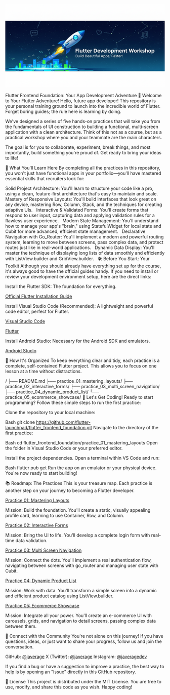 ![Header](images/header_001.png)

Flutter Frontend Foundation: Your App Development Adventure
👋 Welcome to Your Flutter Adventure!
Hello, future app developer! This repository is your personal training ground to launch into the incredible world of Flutter. Forget boring guides; the rule here is learning by doing.

We've designed a series of five hands-on practices that will take you from the fundamentals of UI construction to building a functional, multi-screen application with a clean architecture. Think of this not as a course, but as a practical workshop where you and your teammate are the main characters.

The goal is for you to collaborate, experiment, break things, and most importantly, build something you're proud of. Get ready to bring your ideas to life!

🎯 What You'll Learn Here
By completing all the practices in this repository, you won't just have functional apps in your portfolio—you'll have mastered essential skills that recruiters look for:

Solid Project Architecture: You'll learn to structure your code like a pro, using a clean, feature-first architecture that's easy to maintain and scale.    
Mastery of Responsive Layouts: You'll build interfaces that look great on any device, mastering Row, Column, Stack, and the techniques for creating adaptive UIs.    
Interactive & Validated Forms: You'll create forms that respond to user input, capturing data and applying validation rules for a flawless user experience.    
Modern State Management: You'll understand how to manage your app's "brain," using StatefulWidget for local state and Cubit for more advanced, efficient state management.    
Declarative Navigation with Go_Router: You'll implement a modern and powerful routing system, learning to move between screens, pass complex data, and protect routes just like in real-world applications.    
Dynamic Data Display: You'll master the technique of displaying long lists of data smoothly and efficiently with ListView.builder and GridView.builder.    
🛠️ Before You Start: Your Toolkit
Although you should already have everything set up for the course, it's always good to have the official guides handy. If you need to install or review your development environment setup, here are the direct links:

Install the Flutter SDK: The foundation for everything.

[Official Flutter Installation Guide](https://flutter.dev/docs/get-started/install)

Install Visual Studio Code (Recommended): A lightweight and powerful code editor, perfect for Flutter.

[Visual Studio Code](https://code.visualstudio.com/)

[Flutter](https://marketplace.visualstudio.com/items?itemName=Dart-Code.flutter)

Install Android Studio: Necessary for the Android SDK and emulators.

[Android Studio](https://developer.android.com/studio)

📂 How It's Organized
To keep everything clear and tidy, each practice is a complete, self-contained Flutter project. This allows you to focus on one lesson at a time without distractions.

/
├── README.md
├── practice_01_mastering_layouts/
├── practice_02_interactive_forms/
├── practice_03_multi_screen_navigation/
├── practice_04_dynamic_product_list/
└── practice_05_ecommerce_showcase/
🚀 Let's Get Coding!
Ready to start programming? Follow these simple steps to run the first practice:

Clone the repository to your local machine:

Bash
git clone https://github.com/flutter-launchpad/flutter_frontend_foundation.git
Navigate to the directory of the first practice:

Bash
cd flutter_frontend_foundation/practice_01_mastering_layouts
Open the folder in Visual Studio Code or your preferred editor.

Install the project dependencies. Open a terminal within VS Code and run:

Bash
flutter pub get
Run the app on an emulator or your physical device. You're now ready to start building!

📚 Roadmap: The Practices
This is your treasure map. Each practice is another step on your journey to becoming a Flutter developer.

[Practice 01: Mastering Layouts](./practice_01_mastering_layouts/)

Mission: Build the foundation. You'll create a static, visually appealing profile card, learning to use Container, Row, and Column.    

[Practice 02: Interactive Forms](./practice_02_interactive_forms/)

Mission: Bring the UI to life. You'll develop a complete login form with real-time data validation.

[Practice 03: Multi Screen Navigation](./practice_03_multi_screen_navigation/)

Mission: Connect the dots. You'll implement a real authentication flow, navigating between screens with go_router and managing user state with Cubit.

[Practice 04: Dynamic Product List](./practice_04_dynamic_product_list/)

Mission: Work with data. You'll transform a simple screen into a dynamic and efficient product catalog using ListView.builder.

[Practice 05: Ecommerce Showcase](./practice_05_ecommerce_showcase/)

Mission: Integrate all your power. You'll create an e-commerce UI with carousels, grids, and navigation to detail screens, passing complex data between them.

💬 Connect with the Community
You're not alone on this journey! If you have questions, ideas, or just want to share your progress, follow us and join the conversation.

GitHub: [@javerage](https://github.com/javerage/)
X (Twitter): [@javerage](https://twitter.com/javerage/)
Instagram: [@javeragedev](https://www.instagram.com/javeragedev/)

If you find a bug or have a suggestion to improve a practice, the best way to help is by opening an "Issue" directly in this GitHub repository.

📄 License
This project is distributed under the MIT License. You are free to use, modify, and share this code as you wish. Happy coding!
